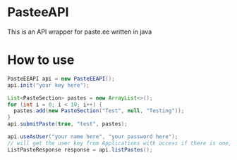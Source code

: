 # PasteeAPI
This is an API wrapper for paste.ee written in java

# How to use
```java
PasteEEAPI api = new PasteEEAPI();
api.init("your key here");

List<PasteSection> pastes = new ArrayList<>();
for (int i = 0; i < 10; i++) {
  pastes.add(new PasteSection("Test", null, "Testing"));
}
api.submitPaste(true, "test", pastes);

api.useAsUser("your name here", "your password here"); 
// will get the user key from Applications with access if there is one, did not test it without one, i dont know what can happen
ListPasteResponse response = api.listPastes();
```
